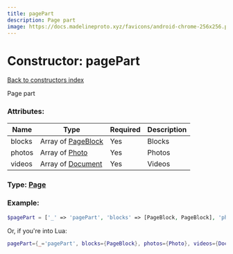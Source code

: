 ```yaml
---
title: pagePart
description: Page part
image: https://docs.madelineproto.xyz/favicons/android-chrome-256x256.png
---
```

# Constructor: pagePart  
[Back to constructors index](index.md)



Page part

### Attributes:

| Name     |    Type       | Required | Description |
|----------|---------------|----------|-------------|
|blocks|Array of [PageBlock](../types/PageBlock.md) | Yes|Blocks|
|photos|Array of [Photo](../types/Photo.md) | Yes|Photos|
|videos|Array of [Document](../types/Document.md) | Yes|Videos|



### Type: [Page](../types/Page.md)


### Example:

```php
$pagePart = ['_' => 'pagePart', 'blocks' => [PageBlock, PageBlock], 'photos' => [Photo, Photo], 'videos' => [Document, Document]];
```  


Or, if you're into Lua:

```lua
pagePart={_='pagePart', blocks={PageBlock}, photos={Photo}, videos={Document}}

```


